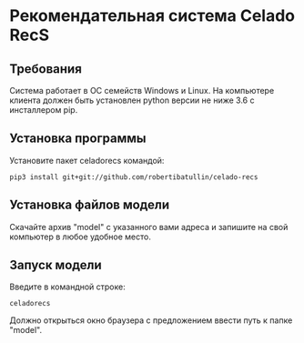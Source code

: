 
# Рекомендательная система Celado RecS

## Требования

Система работает в ОС семейств Windows и Linux. На компьютере клиента должен быть установлен python версии не ниже 3.6 с инсталлером pip.

## Установка программы

Установите пакет celadorecs командой:

```pip3 install git+git://github.com/robertibatullin/celado-recs```

## Установка файлов модели

Скачайте архив "model" с указанного вами адреса и запишите на свой компьютер в любое удобное место.

## Запуск модели

Введите в командной строке:

```celadorecs```

Должно открыться окно браузера с предложением ввести путь к папке "model".

